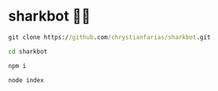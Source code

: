 # sharkbot 🦈🤖

```cmd
git clone https://github.com/chrystianfarias/sharkbot.git
```
```cmd
cd sharkbot
```
```cmd
npm i
```
```cmd
node index
```
